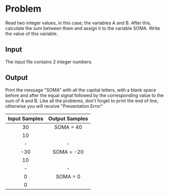 # Problem
Read two integer values, in this case, the variables A and B. After this, calculate the sum between them and assign it to the variable SOMA. Write the value of this variable.

## Input
The input file contains 2 integer numbers.

## Output
Print the message "SOMA" with all the capital letters, with a blank space before and after the equal signal followed by the corresponding value to the sum of A and B. Like all the problems, don't forget to print the end of line, otherwise you will receive "Presentation Error"

| Input Samples | Output Samples |
|:--------------:|:---------------:|
|     30       | SOMA = 40     |
|     10       |               |
|      -       |       -       |
|     -30      | SOMA = -20    |
|     10       |               |
|      -       |       -       |
|     0        | SOMA = 0      |
|     0        |               |
